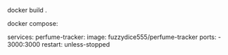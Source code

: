 docker build .

docker compose:

services:
    perfume-tracker:
        image: fuzzydice555/perfume-tracker
        ports:
          - 3000:3000
        restart: unless-stopped